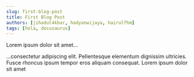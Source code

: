 ```yaml
---
slug: first-blog-post
title: First Blog Post
authors: [jihadul4kbar, hadyanwijaya, hairulfhm]
tags: [hola, docusaurus]
---
```


Lorem ipsum dolor sit amet...

<!-- truncate -->

...consectetur adipiscing elit. Pellentesque elementum dignissim ultricies. Fusce rhoncus ipsum tempor eros aliquam consequat. Lorem ipsum dolor sit amet
